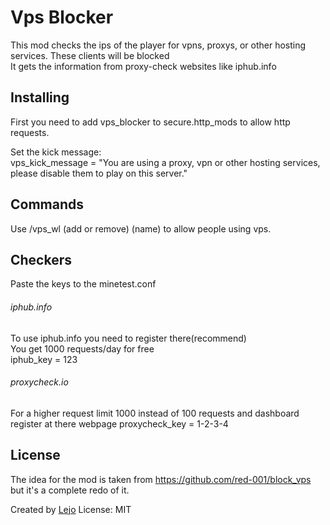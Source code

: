 # Vps Blocker

This mod checks the ips of the player for vpns, proxys, or other hosting services. These clients will be blocked  
It gets the information from proxy-check websites like iphub.info

Installing
----------

First you need to add vps_blocker to secure.http_mods to allow http requests.

Set the kick message:  
vps_kick_message = "You are using a proxy, vpn or other hosting services, please disable them to play on this server."

Commands
--------

Use /vps_wl (add or remove) (name) to allow people using vps.

Checkers
--------

Paste the keys to the minetest.conf

###### iphub.info

To use iphub.info you need to register there(recommend)  
You get 1000 requests/day for free  
iphub_key = 123

###### proxycheck.io

For a higher request limit 1000 instead of 100 requests and dashboard register at there webpage
proxycheck_key = 1-2-3-4

License
-------

The idea for the mod is taken from https://github.com/red-001/block_vps but it's a complete redo of it.

Created by [Lejo](https://github.com/Lejo1)
License: MIT
